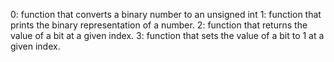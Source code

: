 0: function that converts a binary number to an unsigned int
1: function that prints the binary representation of a number.
2: function that returns the value of a bit at a given index.
3: function that sets the value of a bit to 1 at a given index.
